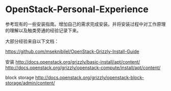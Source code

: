 OpenStack-Personal-Experience
=============================


参考现有的一些安装指南。增加自己的需求完成安装。并将安装过程中对工作原理的理解以及触类旁通的经验记录下来。

大部分经验来自以下文档：

https://github.com/mseknibilel/OpenStack-Grizzly-Install-Guide


安装
http://docs.openstack.org/grizzly/basic-install/apt/content/
http://docs.openstack.org/grizzly/openstack-compute/install/apt/content/


block storage
http://docs.openstack.org/grizzly/openstack-block-storage/admin/content/


